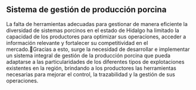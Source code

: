 ## Sistema de gestión de producción porcina



La falta de herramientas adecuadas para gestionar de manera eficiente la diversidad de sistemas porcinos en el estado de Hidalgo ha limitado la capacidad de los productores para optimizar sus operaciones, acceder a información relevante y fortalecer su competitividad en el mercado.Gracias a esto, surge la necesidad de desarrollar e implementar un sistema integral de gestión de la producción porcina que pueda adaptarse a las particularidades de los diferentes tipos de explotaciones existentes en la región, brindando a los productores las herramientas necesarias para mejorar el control, la trazabilidad y la gestión de sus operaciones.
